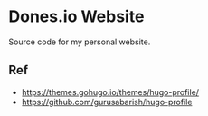 # Dones.io Website

Source code for my personal website.

## Ref

- <https://themes.gohugo.io/themes/hugo-profile/>
- <https://github.com/gurusabarish/hugo-profile>
